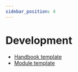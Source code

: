 ```yaml
---
sidebar_position: 4
---
```


# Development

* [Handbook template](handbook_template)
* [Module template](module_template)

